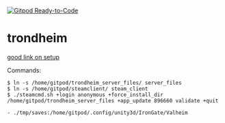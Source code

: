 [![Gitpod Ready-to-Code](https://img.shields.io/badge/Gitpod-Ready--to--Code-blue?logo=gitpod)](https://gitpod.io/#https://github.com/hortinstein/trondheim) 

# trondheim

[good link on setup](https://www.shacknews.com/article/122720/how-to-set-up-a-valheim-dedicated-server?amphtml=1)

Commands: 

```
$ ln -s /home/gitpod/trondheim_server_files/ server_files
$ ln -s /home/gitpod/steamclient/ steam_client
$ ./steamcmd.sh +login anonymous +force_install_dir /home/gitpod/trondheim_server_files +app_update 896660 validate +quit

```


    - ./tmp/saves:/home/gitpod/.config/unity3d/IronGate/Valheim
    